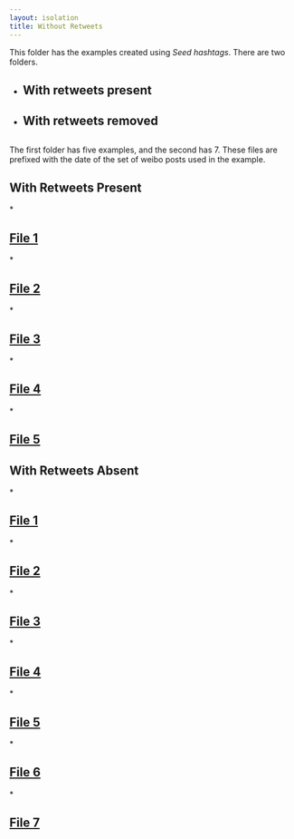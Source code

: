 ```yaml
---
layout: isolation
title: Without Retweets
---
```


This folder has the examples created using *Seed hashtags*. There are two folders. 
* <h2> With retweets present <h2> 
* <h2> With retweets removed <h2>
The first folder has five examples, and the second has 7. These files are prefixed with the date of the set of weibo posts used in the example. 

<h2>With Retweets Present</h2>
* <h2><a href="seededWithRT/2_one.html">File 1</a></h2>
* <h2><a href="seededWithRT/13_one.html">File 2</a></h2>
* <h2><a href="seededWithRT/13_two.html">File 3</a></h2>
* <h2><a href="seededWithRT/25_one.html">File 4</a></h2>
* <h2><a href="seededWithRT/27_one.html">File 5</a></h2>


<h2>With Retweets Absent</h2>
* <h2><a href="seededWithoutRT/4_one.html">File 1</a></h2>
* <h2><a href="seededWithoutRT/7_one.html">File 2</a></h2>
* <h2><a href="seededWithoutRT/8_one.html">File 3</a></h2>
* <h2><a href="seededWithoutRT/8_two.html">File 4</a></h2>
* <h2><a href="seededWithoutRT/13_one.html">File 5</a></h2>
* <h2><a href="seededWithoutRT/25_one.html">File 6</a></h2>
* <h2><a href="seededWithoutRT/25_two.html">File 7</a></h2>

